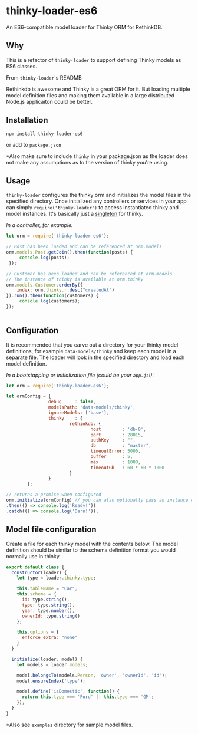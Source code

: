 # thinky-loader-es6
An ES6-compatible model loader for Thinky ORM for RethinkDB.

## Why

This is a refactor of `thinky-loader` to support defining Thinky models as ES6 classes.

From `thinky-loader`'s README:

Rethinkdb is awesome and Thinky is a great ORM for it. But loading multiple model definition files and making them available in a large distributed Node.js applicaiton could be better. 

## Installation

`npm install thinky-loader-es6`

or add to `package.json`

*Also make sure to include `thinky` in your package.json as the loader does not make any assumptions as to the version of thinky you're using.

## Usage

`thinky-loader` configures the thinky orm and initializes the model files in the specified directory. Once initialized any controllers or services in your app can simply `require('thinky-loader')` to access instantiated thinky and model instances. It's basically just a [singleton](https://en.wikipedia.org/wiki/Singleton_pattern) for thinky.

_In a controller, for example:_
```javascript
let orm = require('thinky-loader-es6');

// Post has been loaded and can be referenced at orm.models
orm.models.Post.getJoin().then(function(posts) {
     console.log(posts);
 });

// Customer has been loaded and can be referenced at orm.models
// The instance of thinky is available at orm.thinky
orm.models.Customer.orderBy({
    index: orm.thinky.r.desc("createdAt")
}).run().then(function(customers) {
     console.log(customers);
});
                  
```

## Configuration

It is recommended that you carve out a directory for your thinky model definitions, for example `data-models/thinky` and keep each model in a separate file. The loader will look in the specified directory and load each model definition.

_In a bootstapping or initialization file (could be your `app.js`!):_
```javascript
let orm = require('thinky-loader-es6');

let ormConfig = {
                debug     : false, 
                modelsPath: 'data-models/thinky',
                ignoreModels: ['base'],
                thinky    : {
                        rethinkdb: {
                                host        : 'db-0',
                                port        : 28015,
                                authKey     : "",
                                db          : "master",
                                timeoutError: 5000,
                                buffer      : 5,
                                max         : 1000,
                                timeoutGb   : 60 * 60 * 1000
                        }
                }
        };

// returns a promise when configured
orm.initialize(ormConfig) // you can also optionally pass an instance of thinky: [orm.initialize(ormConfig, thinky)] for additional configuration.
.then(() => console.log('Ready!'))
.catch(() => console.log('Darn!'));
```



## Model file configuration
Create a file for each thinky model with the contents below. The model definition should be similar to the schema definition format you would normally use in thinky.

```javascript
export default class {
  constructor(loader) {
    let type = loader.thinky.type;

    this.tableName = "Car";
    this.schema = {
      id: type.string(),
      type: type.string(),
      year: type.number(),
      ownerId: type.string()
    };

    this.options = {
      enforce_extra: "none"
    }
  }

  initialize(loader, model) {
    let models = loader.models;

    model.belongsTo(models.Person, 'owner', 'ownerId', 'id');
    model.ensureIndex('type');

    model.define('isDomestic', function() {
      return this.type === 'Ford' || this.type === 'GM';
    });
  }
}
```
*Also see `examples` directory for sample model files.
